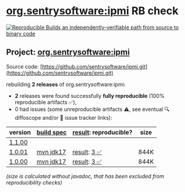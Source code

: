 [org.sentrysoftware:ipmi](https://central.sonatype.com/artifact/org.sentrysoftware/ipmi/versions) RB check
=======

[![Reproducible Builds](https://reproducible-builds.org/images/logos/rb.svg) an independently-verifiable path from source to binary code](https://reproducible-builds.org/)

## Project: [org.sentrysoftware:ipmi](https://central.sonatype.com/artifact/org.sentrysoftware/ipmi/versions)

Source code: [https://github.com/sentrysoftware/ipmi.git](https://github.com/sentrysoftware/ipmi.git)

rebuilding **2 releases** of org.sentrysoftware:ipmi:
- **2** releases were found successfully **fully reproducible** (100% reproducible artifacts :white_check_mark:),
- 0 had issues (some unreproducible artifacts :warning:, see eventual :mag: diffoscope and/or :memo: issue tracker links):

| version | [build spec](/BUILDSPEC.md) | [result](https://reproducible-builds.org/docs/jvm/): reproducible? | size |
| -- | --------- | ------ | -- |
| [1.1.00](https://central.sonatype.com/artifact/org.sentrysoftware/ipmi/1.1.00/pom) | | | |
| [1.0.01](https://central.sonatype.com/artifact/org.sentrysoftware/ipmi/1.0.01/pom) | [mvn jdk17](ipmi-1.0.01.buildspec) | [result](ipmi-1.0.01.buildinfo): [3 :white_check_mark: ](ipmi-1.0.01.buildcompare) | 844K |
| [1.0.00](https://central.sonatype.com/artifact/org.sentrysoftware/ipmi/1.0.00/pom) | [mvn jdk17](ipmi-1.0.00.buildspec) | [result](ipmi-1.0.00.buildinfo): [3 :white_check_mark: ](ipmi-1.0.00.buildcompare) | 844K |

<i>(size is calculated without javadoc, that has been excluded from reproducibility checks)</i>
